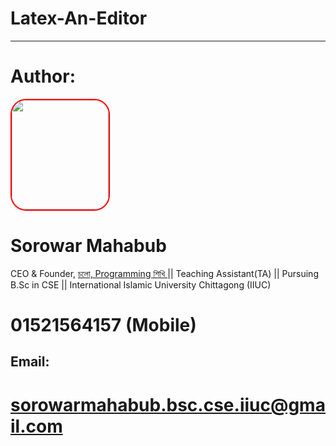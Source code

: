 # Latex-An-Editor

<hr>

# Author:



<img src="https://avatars.githubusercontent.com/u/76944781?v=4" style=" width: 155px; height: 175px; border: 2px solid red; border-radius: 25px" >


# Sorowar Mahabub
CEO & Founder, [চলো, Programming শিখি ](https://sorowar-cse.github.io/Colo_Programming_Shikhi/index.html)|| Teaching Assistant(TA) || Pursuing B.Sc in CSE || International Islamic University Chittagong (IIUC)

# 01521564157 (Mobile)


## Email:
# **sorowarmahabub.bsc.cse.iiuc@gmail.com**

